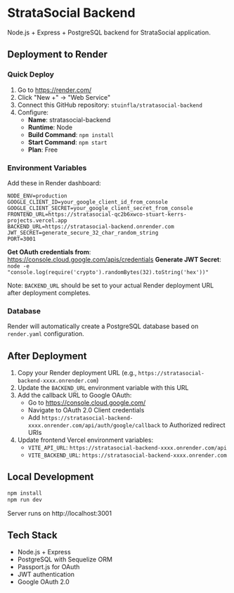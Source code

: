 # StrataSocial Backend

Node.js + Express + PostgreSQL backend for StrataSocial application.

## Deployment to Render

### Quick Deploy

1. Go to https://render.com/
2. Click "New +" → "Web Service"
3. Connect this GitHub repository: `stuinfla/stratasocial-backend`
4. Configure:
   - **Name**: stratasocial-backend
   - **Runtime**: Node
   - **Build Command**: `npm install`
   - **Start Command**: `npm start`
   - **Plan**: Free

### Environment Variables

Add these in Render dashboard:

```
NODE_ENV=production
GOOGLE_CLIENT_ID=your_google_client_id_from_console
GOOGLE_CLIENT_SECRET=your_google_client_secret_from_console
FRONTEND_URL=https://stratasocial-qc2b6xwco-stuart-kerrs-projects.vercel.app
BACKEND_URL=https://stratasocial-backend.onrender.com
JWT_SECRET=generate_secure_32_char_random_string
PORT=3001
```

**Get OAuth credentials from**: https://console.cloud.google.com/apis/credentials
**Generate JWT Secret**: `node -e "console.log(require('crypto').randomBytes(32).toString('hex'))"`

Note: `BACKEND_URL` should be set to your actual Render deployment URL after deployment completes.

### Database

Render will automatically create a PostgreSQL database based on `render.yaml` configuration.

## After Deployment

1. Copy your Render deployment URL (e.g., `https://stratasocial-backend-xxxx.onrender.com`)
2. Update the `BACKEND_URL` environment variable with this URL
3. Add the callback URL to Google OAuth:
   - Go to https://console.cloud.google.com/
   - Navigate to OAuth 2.0 Client credentials
   - Add `https://stratasocial-backend-xxxx.onrender.com/api/auth/google/callback` to Authorized redirect URIs
4. Update frontend Vercel environment variables:
   - `VITE_API_URL`: `https://stratasocial-backend-xxxx.onrender.com/api`
   - `VITE_BACKEND_URL`: `https://stratasocial-backend-xxxx.onrender.com`

## Local Development

```bash
npm install
npm run dev
```

Server runs on http://localhost:3001

## Tech Stack

- Node.js + Express
- PostgreSQL with Sequelize ORM
- Passport.js for OAuth
- JWT authentication
- Google OAuth 2.0

